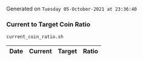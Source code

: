 Generated on `Tuesday 05-October-2021 at 23:36:40`

### Current to Target Coin Ratio
`current_coin_ratio.sh`

Date|Current|Target|Ratio
---|---|---|---
